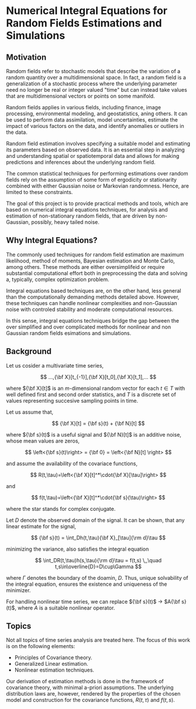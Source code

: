 # Numerical Integral Equations for Random Fields Estimations and Simulations

## Motivation

Random fields refer to stochastic models that describe the variation of a random quantity over a multidimensional space. In fact, a random field is a generalization of a stochastic process where the underlying parameter need no longer be real or integer valued "time" but can instead take values that are multidimensional vectors or points on some manifold.

Random fields applies in various fields, including finance, image processing, environmental modeling, and geostatistics, aning others. It can be used to perform data assimilation, model uncertainties, estimate the impact of various factors on the data, and identify anomalies or outliers in the data.

Random field estimation involves specifying a suitable model and estimating its parameters based on observed data. It is an essential step in analyzing and understanding spatial or spatiotemporal data and allows for making predictions and inferences about the underlying random field.

The common statistical techniques for performing estimations over random fields rely on the assumption of some form of ergodicity or stationarity combined with either Gaussian noise or Markovian randomness. Hence, are limited to these constraints.

The goal of this project is to provide practical methods and tools, which are based on numerical integral equations techniques, for analysis and estimation of non-stationary random fields, that are driven by non-Gaussian, possibly, heavy tailed noise.

## Why Integral Equations?

The commonly used techniques for random field estimation are maximum likelihood, method of moments, Bayesian estimation and Monte Carlo, among others. These methods are either oversimplifeid or require substantial computational effort both in preprocessing the data and solving a, typically, complex optimization problem.

[//]: <The most general paradigm addressing the prediction and forecasting problem is the nonlinear filtering framework. In this framework the particle filter technique is considered the most general method for tackling the problem due to its inherent ability for capturing complex nonlinear relationships between variables and handling non-Gaussian noise.>

Integral equations based techniques are, on the other hand, less general than the computationally demanding methods detailed above. However, these techniques can handle nonlinear complexities and non-Gaussian noise with controled stability and moderate computational resources.

In this sense, integral equations techniques bridge the gap between the over simplified and over complicated methods for nonlinear and non Gaussian random fields esimations and simulations.

## Background

Let us cosider a multivariate time series,

$$  ...,{\bf X}[t_{-1}],{\bf X}[t_0],{\bf X}[t_1],...  $$

where ${\bf X}[t]$ is an $m$-dimensional random vector for each $t\in T$ with well defined first and second order statistics, and $T$ is a discrete set of values representing succesive sampling points in time.

Let us assume that,

$$ {\bf X}[t] = {\bf s}(t) + {\bf N}[t] $$

where ${\bf s}(t)$ is a useful signal and ${\bf N}[t]$ is an additive noise,
whose mean values are zeros,

$$ \left<{\bf s}(t)\right> = {\bf 0} = \left<{\bf N}[t] \right> $$

and assume the availability of the covariace functions,

 $$ R(t,\tau)=\left<{\bf X}[t]^*\cdot{\bf X}[\tau]\right> $$

and

 $$ f(t,\tau)=\left<{\bf X}[t]^*\cdot{\bf s}(\tau)\right> $$

where the star stands for complex conjugate.

Let $D$ denote the observed domain of the signal. It can be shown, that any linear estimate for the signal,

$$ {\bf s}(t) = \int_Dh(t,\tau){\bf X}_[\tau]{\rm d}\tau $$

minimizing the variance, also satisfies the integral equation

$$ \int_DR(t,\tau)h(s,\tau){\rm d}\tau = f(t,s) \,,\quad t,s\in\overline{D}=D\cup\Gamma $$

where $\Gamma$ denotes the boundary of the doamin, $D$. Thus, unique solvability of the integral equation, ensures the existence and uniqueness of the minimizer.

For handling nonlinear time series, we can replace ${\bf s}(t)$ $\rightarrow$ $A{\bf s}(t)$, where $A$ is a suitable nonlinear operator.

## Topics

Not all topics of time series analysis are treated here. The focus of this work is on the following elements:

* Principles of Covariance theory.
* Generalized Linear estimation.
* Nonlinear estimation techniques.

Our derivation of estimation methods is done in the framework of covariance theory, with minimal a-priori assumptions. The underlying distribution laws are, however, rendered by the properties of the chosen model and construction for the covariance functions, $R(t,\tau)$ and $f(t,s)$.
